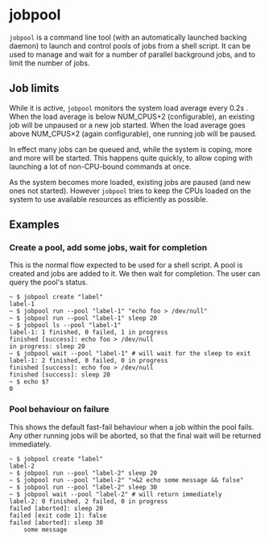# jobpool

`jobpool` is a command line tool (with an automatically launched backing daemon)
to launch and control pools of jobs from a shell script. It can be used to
manage and wait for a number of parallel background jobs, and to limit the
number of jobs.

## Job limits

While it is active, `jobpool` monitors the system load average every 0.2s . When
the load average is below NUM_CPUS+2 (configurable), an existing job will be
unpaused or a new job started. When the load average goes above NUM_CPUS×2
(again configurable), one running job will be paused.

In effect many jobs can be queued and, while the system is coping, more and
more will be started. This happens quite quickly, to allow coping with launching
a lot of non-CPU-bound commands at once.

As the system becomes more loaded, existing jobs are paused (and new ones not
started). However `jobpool` tries to keep the CPUs loaded on the system to
use available resources as efficiently as possible.

## Examples

### Create a pool, add some jobs, wait for completion

This is the normal flow expected to be used for a shell script. A pool is
created and jobs are added to it. We then wait for completion. The user can
query the pool's status.

```
~ $ jobpool create "label"
label-1
~ $ jobpool run --pool "label-1" "echo foo > /dev/null"
~ $ jobpool run --pool "label-1" sleep 20
~ $ jobpool ls --pool "label-1"
label-1: 1 finished, 0 failed, 1 in progress
finished [success]: echo foo > /dev/null
in progress: sleep 20
~ $ jobpool wait --pool "label-1" # will wait for the sleep to exit
label-1: 2 finished, 0 failed, 0 in progress
finished [success]: echo foo > /dev/null
finished [success]: sleep 20
~ $ echo $?
0
```

### Pool behaviour on failure

This shows the default fast-fail behaviour when a job within the pool fails.
Any other running jobs will be aborted, so that the final wait will be returned
immediately.

```
~ $ jobpool create "label"
label-2
~ $ jobpool run --pool "label-2" sleep 20
~ $ jobpool run --pool "label-2" ">&2 echo some message && false"
~ $ jobpool run --pool "label-2" sleep 30
~ $ jobpool wait --pool "label-2" # will return immediately
label-2: 0 finished, 2 failed, 0 in progress
failed [aborted]: sleep 20
failed [exit code 1]: false
failed [aborted]: sleep 30
	some message
```
